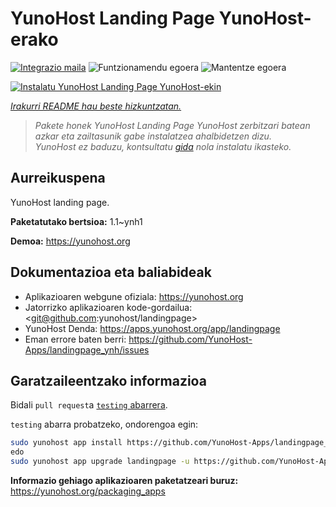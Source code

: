 <!--
Ohart ongi: README hau automatikoki sortu da <https://github.com/YunoHost/apps/tree/master/tools/readme_generator>ri esker
EZ editatu eskuz.
-->

# YunoHost Landing Page YunoHost-erako

[![Integrazio maila](https://apps.yunohost.org/badge/integration/landingpage)](https://ci-apps.yunohost.org/ci/apps/landingpage/)
![Funtzionamendu egoera](https://apps.yunohost.org/badge/state/landingpage)
![Mantentze egoera](https://apps.yunohost.org/badge/maintained/landingpage)

[![Instalatu YunoHost Landing Page YunoHost-ekin](https://install-app.yunohost.org/install-with-yunohost.svg)](https://install-app.yunohost.org/?app=landingpage)

*[Irakurri README hau beste hizkuntzatan.](./ALL_README.md)*

> *Pakete honek YunoHost Landing Page YunoHost zerbitzari batean azkar eta zailtasunik gabe instalatzea ahalbidetzen dizu.*  
> *YunoHost ez baduzu, kontsultatu [gida](https://yunohost.org/install) nola instalatu ikasteko.*

## Aurreikuspena

YunoHost landing page.

**Paketatutako bertsioa:** 1.1~ynh1

**Demoa:** <https://yunohost.org>
## Dokumentazioa eta baliabideak

- Aplikazioaren webgune ofiziala: <https://yunohost.org>
- Jatorrizko aplikazioaren kode-gordailua: <git@github.com:yunohost/landingpage>
- YunoHost Denda: <https://apps.yunohost.org/app/landingpage>
- Eman errore baten berri: <https://github.com/YunoHost-Apps/landingpage_ynh/issues>

## Garatzaileentzako informazioa

Bidali `pull request`a [`testing` abarrera](https://github.com/YunoHost-Apps/landingpage_ynh/tree/testing).

`testing` abarra probatzeko, ondorengoa egin:

```bash
sudo yunohost app install https://github.com/YunoHost-Apps/landingpage_ynh/tree/testing --debug
edo
sudo yunohost app upgrade landingpage -u https://github.com/YunoHost-Apps/landingpage_ynh/tree/testing --debug
```

**Informazio gehiago aplikazioaren paketatzeari buruz:** <https://yunohost.org/packaging_apps>
